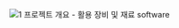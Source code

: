 ![1  프로젝트 개요 - 활용 장비 및 재료 software](https://github.com/user-attachments/assets/d3f70144-e3b0-410d-8639-194a9b535890)
